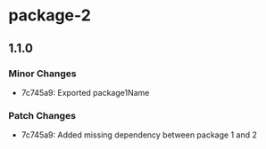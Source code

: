 # package-2

## 1.1.0
### Minor Changes

- 7c745a9: Exported package1Name

### Patch Changes

- 7c745a9: Added missing dependency between package 1 and 2
